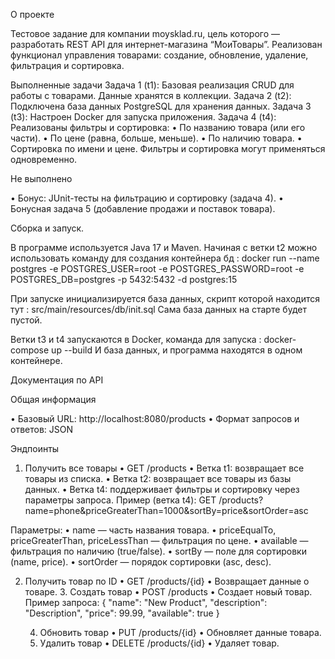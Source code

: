 О проекте

Тестовое задание для компании moysklad.ru, цель которого — разработать REST API для интернет-магазина “МоиТовары”. 
Реализован функционал управления товарами: создание, обновление, удаление, фильтрация и сортировка.

Выполненные задачи
	Задача 1 (t1): Базовая реализация CRUD для работы с товарами. Данные хранятся в коллекции.
  Задача 2 (t2): Подключена база данных PostgreSQL для хранения данных.
	Задача 3 (t3): Настроен Docker для запуска приложения.
	Задача 4 (t4): Реализованы фильтры и сортировка:
	  •	По названию товара (или его части).
	  •	По цене (равна, больше, меньше).
	  •	По наличию товара.
	  •	Сортировка по имени и цене.
Фильтры и сортировка могут применяться одновременно.

Не выполнено

  •	Бонус: JUnit-тесты на фильтрацию и сортировку (задача 4).
  •	Бонусная задача 5 (добавление продажи и поставок товара).

Сборка и запуск.

В программе используется Java 17 и Maven.
Начиная с ветки t2 можно использовать команду для создания контейнера бд :
docker run --name postgres -e POSTGRES_USER=root -e POSTGRES_PASSWORD=root -e POSTGRES_DB=postgres -p 5432:5432 -d postgres:15

При запуске инициализируется база данных, скрипт которой находится тут : src/main/resources/db/init.sql
Сама база данных на старте будет пустой.

Ветки t3 и t4 запускаются в Docker, команда для запуска :
docker-compose up --build
И база данных, и программа находятся в одном контейнере.

Документация по API

Общая информация

  •	Базовый URL: http://localhost:8080/products
  •	Формат запросов и ответов: JSON

Эндпоинты

1.	Получить все товары
	•	GET /products
	•	Ветка t1: возвращает все товары из списка.
  •	Ветка t2: возвращает все товары из базы данных.
	•	Ветка t4: поддерживает фильтры и сортировку через параметры запроса.
Пример (ветка t4): GET /products?name=phone&priceGreaterThan=1000&sortBy=price&sortOrder=asc

Параметры:
	•	name — часть названия товара.
	•	priceEqualTo, priceGreaterThan, priceLessThan — фильтрация по цене.
	•	available — фильтрация по наличию (true/false).
	•	sortBy — поле для сортировки (name, price).
	•	sortOrder — порядок сортировки (asc, desc).

2.	Получить товар по ID
	•	GET /products/{id}
	•	Возвращает данные о товаре.
	3.	Создать товар
	•	POST /products
	•	Создает новый товар. Пример запроса: 
{
    "name": "New Product",
    "description": "Description",
    "price": 99.99,
    "available": true
}

	4.	Обновить товар
	•	PUT /products/{id}
	•	Обновляет данные товара.
	5.	Удалить товар
	•	DELETE /products/{id}
	•	Удаляет товар.



